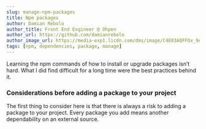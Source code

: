 ```yaml
---
slug: manage-npm-packages
title: Npm packages
author: Damian Rebolo
author_title: Front End Engineer @ Ohpen
author_url: https://github.com/damianrebolo
author_image_url: https://media-exp1.licdn.com/dms/image/C4E03AQFFOx_9Ax3T-w/profile-displayphoto-shrink_800_800/0/1517240715219?e=1618444800&v=beta&t=9GAMM96A3SSOk1CuMsdwVpZh1KlfkMSi64yqz38Mkjo
tags: [npm, dependencies, package, manage]
---
```


Learning the npm commands of how to install or upgrade packages isn’t hard. What I did find difficult for a long time were the best practices behind it.

<!--truncate-->

### Considerations before adding a package to your project

The first thing to consider here is that there is always a risk to adding a package to your project. Every package you add means another dependability on an external source.
